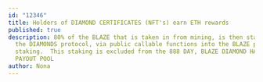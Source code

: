 ```yaml
---
id: "12346"
title: Holders of DIAMOND CERTIFICATES (NFT's) earn ETH rewards
published: true
description: 80% of the BLAZE that is taken in from mining, is then staked by
  the DIAMONDS protocol, via public callable functions into the BLAZE protocol
  staking.  This staking is excluded from the 888 DAY, BLAZE DIAMOND HAND CLUB
  PAYOUT POOL
author: Nona
---
```

